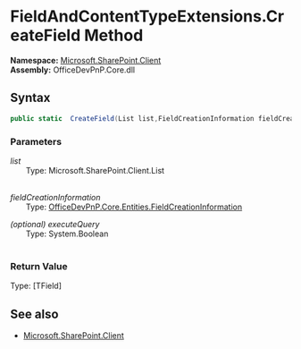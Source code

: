 # FieldAndContentTypeExtensions.CreateField Method  
**Namespace:** [Microsoft.SharePoint.Client](Microsoft.SharePoint.Client.md)  
**Assembly:** OfficeDevPnP.Core.dll  
## Syntax
```C#
public static  CreateField(List list,FieldCreationInformation fieldCreationInformation,Boolean executeQuery)
```
### Parameters
*list*  
&emsp;&emsp;Type: Microsoft.SharePoint.Client.List  
&emsp;&emsp;  
  
*fieldCreationInformation*  
&emsp;&emsp;Type: [OfficeDevPnP.Core.Entities.FieldCreationInformation](OfficeDevPnP.Core.Entities.FieldCreationInformation.md) 
&emsp;&emsp;  
  
*(optional) executeQuery*  
&emsp;&emsp;Type: System.Boolean  
&emsp;&emsp;  
  
### Return Value
Type: [TField]  

## See also
- [Microsoft.SharePoint.Client](Microsoft.SharePoint.Client.md)
